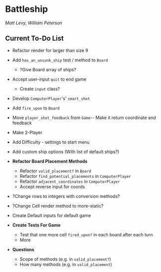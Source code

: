 # Battleship

_Matt Levy, William Peterson_

## Current To-Do List
- Refactor render for larger than size 9
- Add `has_an_unsunk_ship` test / method to `Board`
  - ?Give Board array of ships?
- Accept user-input `quit` to end game
  - Create `input` class?
- Develop `ComputerPlayer`'s' `smart_shot`
- Add `fire_upon` to `Board`
- Move `player_shot_feedback` from `Game`-- Make it return coordinate and feedback
- Make 2-Player
- Add Difficulty - settings to start menu

- Add custom ship options (With list of default ships?)  

- **Refactor Board Placement Methods**
  - Refactor `valid_placement?` in `Board`
  - Refactor `find_potential_placements` in `ComputerPlayer`
  - Refactor `adjacent_coordinates` in `ComputerPlayer`
  - Accept reverse input for coords

- ?Change rows to integers with conversion methods?
- ?Change Cell render method to more-static?

- Create Default inputs for default game

- **Create Tests For Game**  
  - Test that one more cell `fired_upon?` in each board after each turn
  - More

- **Questions**
  - Scope of methods (e.g. in `valid_placement?`)
  - How many methods (e.g. in `valid_placement`)

